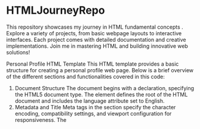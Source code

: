 # HTMLJourneyRepo
This repository showcases my journey in HTML fundamental concepts . Explore a variety of projects, from basic webpage layouts to interactive interfaces. Each project comes with detailed documentation and creative implementations. Join me in mastering HTML and building innovative web solutions!

Personal Profile HTML Template
This HTML template provides a basic structure for creating a personal profile web page. Below is a brief overview of the different sections and functionalities covered in this code:

1. Document Structure
The document begins with a <!DOCTYPE html> declaration, specifying the HTML5 document type.
The <html> element defines the root of the HTML document and includes the language attribute set to English.
2. Metadata and Title
Meta tags in the <head> section specify the character encoding, compatibility settings, and viewport configuration for responsiveness.
The <title> tag sets the title of the web page displayed on the browser tab.
3. Profile Information
The page displays the person's name (<h1> tag) and an image (<img> tag) with an alternative text for accessibility.
4. About Me Section
The <h2> heading introduces the "About me" section, followed by a <div> with placeholder text describing the person.
5. Education Details
The <h2> heading signifies the "Education Details" section, which includes a table displaying educational qualifications, institutions, and marks.
6. Address
Another <h2> heading indicates the "Address" section, followed by a <div> with placeholder text for the person's address.
7. Contact Form
The "Contact Me" section starts with an <h2> heading.
A <form> is provided with various input fields for user input, including name, date of birth, gender (male/female), phone number, email, rating (using a range input), feedback (file input), username, password, and a checkbox for confirming that the user is not a robot.
The form also includes "Reset" and "Submit now" buttons (<input> elements) for user interaction.
How to Use:
You can modify the content inside the <div> elements to reflect your personal information.
Customize the form fields according to your requirements, and you can handle the form submission using server-side scripts if needed.
Optionally, you can style the HTML elements using CSS to enhance the visual presentation of the page.
